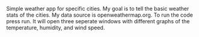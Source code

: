 Simple weather app for specific cities. My goal is to tell the basic weather stats of the cities. My data source is openweathermap.org. To run the code press run. It will open three seperate windows with different graphs of the temperature, humidity, and wind speed.